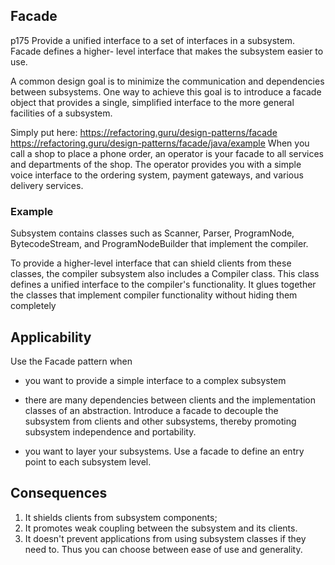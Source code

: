 ## Facade
p175
Provide a unified interface to a set of interfaces in a subsystem. 
Facade defines a higher- level interface that makes the subsystem easier to use.

A common design goal is to minimize the communication
and dependencies between subsystems. One way to achieve this goal is to
introduce a facade object that provides a single,
simplified interface to the more general facilities of a subsystem.

Simply put here:
https://refactoring.guru/design-patterns/facade
https://refactoring.guru/design-patterns/facade/java/example
When you call a shop to place a phone order, an operator is your facade to all services and departments of the shop. 
The operator provides you with a simple voice interface to the ordering system, payment gateways,
and various delivery services.

### Example
Subsystem contains classes such as Scanner, Parser, ProgramNode, BytecodeStream, and ProgramNodeBuilder
that implement the compiler.

To provide a higher-level interface that can shield clients from these classes,
the compiler subsystem also includes a Compiler class.
This class defines a unified interface to the compiler's functionality.
It glues together the classes that implement compiler functionality without hiding them completely

## Applicability
Use the Facade pattern when
* you want to provide a simple interface to a complex subsystem

* there are many dependencies between clients and the implementation classes
  of an abstraction. Introduce a facade to decouple the subsystem from clients
  and other subsystems,
  thereby promoting subsystem independence and portability.
  
* you want to layer your subsystems. Use a facade to define an entry point to each subsystem level.

## Consequences 
1. It shields clients from subsystem components;
2. It promotes weak coupling between the subsystem and its clients.
3. It doesn't prevent applications from using subsystem classes if they need to.
   Thus you can choose between ease of use and generality.
